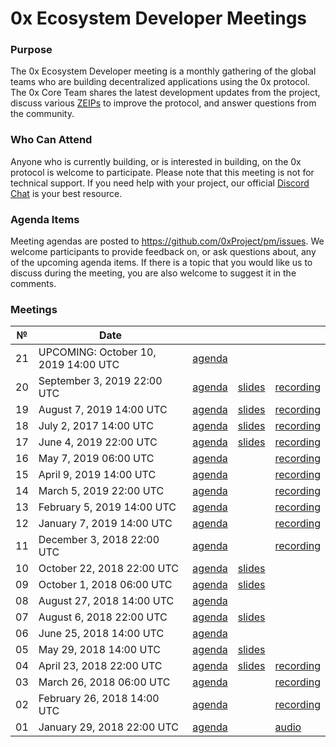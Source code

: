 # 0x Ecosystem Developer Meetings
### Purpose
The 0x Ecosystem Developer meeting is a monthly gathering of the global teams who are building decentralized applications using the 0x protocol. The 0x Core Team shares the latest development updates from the project, discuss various [ZEIPs](https://github.com/0xProject/ZEIPs) to improve the protocol, and answer questions from the community.

### Who Can Attend
Anyone who is currently building, or is interested in building, on the 0x protocol is welcome to participate. Please note that this meeting is not for technical support. If you need help with your project, our official [Discord Chat](https://link.0x.org/Discord) is your best resource.

### Agenda Items
Meeting agendas are posted to https://github.com/0xProject/pm/issues. We welcome participants to provide feedback on, or ask questions about, any of the upcoming agenda items. If there is a topic that you would like us to discuss during the meeting, you are also welcome to suggest it in the comments.

### Meetings

 №  | Date                             |           |           |           |
--- | -------------------------------- | -------- | -------- | ----------- |
 21 | UPCOMING: October 10, 2019 14:00 UTC | [agenda](https://github.com/0xProject/pm/issues/21) | 
 20 | September 3, 2019 22:00 UTC | [agenda](https://github.com/0xProject/pm/issues/20) | [slides](https://link.0x.org/2019-09_DevMtg) | [recording](https://youtu.be/h0BH0ovIbwo) |
 19 | August 7, 2019 14:00 UTC | [agenda](https://github.com/0xProject/pm/issues/19) | [slides](https://link.0x.org/2019-08_DevMtg) | [recording](https://youtu.be/isbzlNG-CGI) |
 18 | July 2, 2017 14:00 UTC | [agenda](https://github.com/0xProject/pm/issues/18) | [slides](https://link.0x.org/2019-07-02_DevMtg) | [recording](https://youtu.be/ZUEGhjhbb2Q) |
 17 | June 4, 2019 22:00 UTC | [agenda](https://github.com/0xProject/pm/issues/17) | [slides](https://link.0x.org/2019-06-04_DevMtg) | [recording](https://youtu.be/I-rfcpeSiXg) |
 16 | May 7, 2019 06:00 UTC | [agenda](https://github.com/0xProject/pm/issues/16) || [recording](https://youtu.be/GpnzfZ9Ss70) |
 15 | April 9, 2019 14:00 UTC | [agenda](https://github.com/0xProject/pm/issues/15) || [recording](https://youtu.be/ZpaJmis43fc) |
 14 | March 5, 2019 22:00 UTC | [agenda](https://github.com/0xProject/pm/issues/14) || [recording](https://youtu.be/5wTvAdZNxRA) |
 13 | February 5, 2019 14:00 UTC | [agenda](https://github.com/0xProject/pm/issues/13) || [recording](https://youtu.be/yYRigm-IiYA) |
 12 | January 7, 2019 14:00 UTC | [agenda](https://github.com/0xProject/pm/issues/12) || [recording](https://www.youtube.com/watch?v=yO0WdT-J64w) |
 11 | December 3, 2018 22:00 UTC | [agenda](https://github.com/0xProject/pm/issues/11) || [recording](https://www.youtube.com/watch?v=08eaI8JjSbw) |
 10 | October 22, 2018 22:00 UTC | [agenda](https://github.com/0xProject/pm/issues/10) | [slides](https://github.com/ethereum/pm/blob/master/All%20Core%20Devs%20Meetings/Meeting%2068.md) |
 09 | October 1, 2018 06:00 UTC | [agenda](https://github.com/0xProject/pm/issues/9) | [slides](https://docs.google.com/presentation/d/149tVP7JUrMoyyKsgi_jneJm6XJ2hqcHDM4CYEoGN4wI/edit?usp=sharing) |
 08 | August 27, 2018 14:00 UTC | [agenda](https://github.com/0xProject/pm/issues/8) |
 07 | August 6, 2018 22:00 UTC | [agenda](https://github.com/0xProject/pm/issues/7) | [slides](https://docs.google.com/presentation/d/1avtR7DJF5ZX2Y1X5Z0FQjyWx8Bm0StgoCnjz_ak2LII/edit?usp=sharing) |
 06 | June 25, 2018 14:00 UTC | [agenda](https://github.com/0xProject/pm/issues/6) |
 05 | May 29, 2018 14:00 UTC | [agenda](https://github.com/0xProject/pm/issues/5) | [slides](https://docs.google.com/presentation/d/1cbe1KGRHe9uhz-Qa1ijvvvFxteCdNsyP8lzHiBjJ7z0/edit?usp=sharingd) || [audio](https://drive.google.com/file/d/1vR_vCD6lI6Z7JmPdP5tSkNWKP3N_O9Ur/view) |
 04 | April 23, 2018 22:00 UTC | [agenda](https://github.com/0xProject/pm/issues/4) | [slides](https://docs.google.com/presentation/d/16lIPxv8xIwd_kN0IQuIJWyM-hVU6nvZHSzgfTq6OzBo/edit?usp=sharing) | [recording](https://drive.google.com/open?id=1Am_sE56G6smT0piLlBEHc7sTs5EmPVdl) |
 03 | March 26, 2018 06:00 UTC | [agenda](https://github.com/0xProject/pm/issues/3) || [recording](https://drive.google.com/open?id=1hxva9HiKxHSQv0BRYrsF50uejYOUAnF_) |
 02 | February 26, 2018 14:00 UTC | [agenda](https://github.com/0xProject/pm/issues/2) || [recording](https://drive.google.com/file/d/1V-l0ouY9nnCHa1vF7Q7g3w_RiwNnu49C/view) |
 01 | January 29, 2018 22:00 UTC | [agenda](https://github.com/0xProject/pm/issues/1) || [audio](https://drive.google.com/file/d/1Y_q6ko_j-ntHZ_pZhK67VXgnlLLxlvLK/view) |

